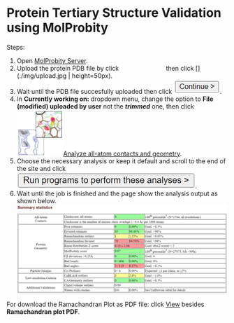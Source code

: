 # Protein Tertiary Structure Validation using MolProbity

Steps:
1. Open [MolProbity Server](http://molprobity.biochem.duke.edu/).
2. Upload the protein PDB file by click <img scr='img/choose-file.jpg' width='100'> then click [](./img/upload.jpg | height=50px).
3. Wait until the PDB file succesfully uploaded then click ![](./img/continue.jpg).
4. In **Currently working on:** dropdown menu, change the option to **File (modified) uploaded by user** not the ***trimmed*** one, then click ![](./img/analyze.jpg)<u>Analyze all-atom contacts and geometry</u>.
5. Choose the necessary analysis or keep it default and scroll to the end of the site and click ![](./img/run.jpg).
6. Wait until the job is finished and the page show the analysis output as shown below.
![](./img/output.jpg)

For download the Ramachandran Plot as PDF file: click <u>View</u> besides **Ramachandran plot PDF**.
